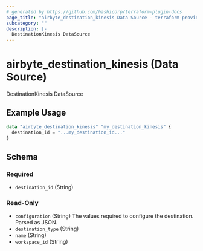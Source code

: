 ```yaml
---
# generated by https://github.com/hashicorp/terraform-plugin-docs
page_title: "airbyte_destination_kinesis Data Source - terraform-provider-airbyte"
subcategory: ""
description: |-
  DestinationKinesis DataSource
---
```


# airbyte_destination_kinesis (Data Source)

DestinationKinesis DataSource

## Example Usage

```terraform
data "airbyte_destination_kinesis" "my_destination_kinesis" {
  destination_id = "...my_destination_id..."
}
```

<!-- schema generated by tfplugindocs -->
## Schema

### Required

- `destination_id` (String)

### Read-Only

- `configuration` (String) The values required to configure the destination. Parsed as JSON.
- `destination_type` (String)
- `name` (String)
- `workspace_id` (String)


